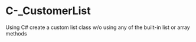 # C-_CustomerList
Using C# create a custom list class w/o using any of the built-in list or array methods
